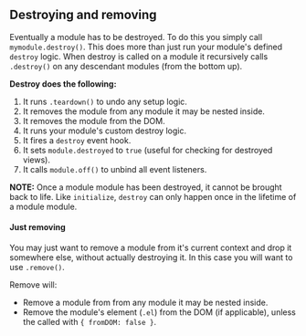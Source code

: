 ## Destroying and removing

Eventually a module has to be destroyed. To do this you simply call `mymodule.destroy()`. This does more than just run your module's defined `destroy` logic. When destroy is called on a module it recursively calls `.destroy()` on any descendant modules (from the bottom up).

**Destroy does the following:**

1. It runs `.teardown()` to undo any setup logic.
2. It removes the module from any module it may be nested inside.
3. It removes the module from the DOM.
4. It runs your module's custom destroy logic.
5. It fires a `destroy` event hook.
6. It sets `module.destroyed` to `true` (useful for checking for destroyed views).
7. It calls `module.off()` to unbind all event listeners.

**NOTE:** Once a module module has been destroyed, it cannot be brought back to life. Like `initialize`, `destroy` can only happen once in the lifetime of a module module.

#### Just removing

You may just want to remove a module from it's current context and drop it somewhere else, without actually destroying it. In this case you will want to use `.remove()`.

Remove will:

- Remove a module from from any module it may be nested inside.
- Remove the module's element (`.el`) from the DOM (if applicable), unless the called with `{ fromDOM: false }`.